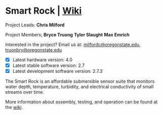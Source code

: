 # Smart Rock |<!-- [Updates](https://github.com/OPEnSLab-OSU/OPEnS-Lab-Home/wiki/smart-rock-updates) |--> [Wiki](https://github.com/OPEnSLab-OSU/SmartRock/wiki)
Project Leads: **Chris Milford**

Project Members; **Bryce Truong** **Tyler Slaught** **Max Emrich**

<!--Past Team Members **Annika Sundstorm** **Colin Hale-Brown**-->

Interested in the project? Email us at: milfordc@oregonstate.edu, truonbry@oregonstate.edu

<!--**We are taking pre-orders for the V3 Smart Rock at the form [HERE](https://forms.gle/heTsUhmxyKFWzNU9A).**-->

- [x] Latest hardware version: 4.0
- [x] Latest stable software version: 2.7
- [x] Latest development software version: 2.7.3

The Smart Rock is an affordable submersible sensor suite that monitors water depth, temperature, turbidity, and electrical conductivity of small streams over time.

More information about assembly, testing, and operation can be found at the [wiki](https://github.com/OPEnSLab-OSU/SmartRock/wiki).
